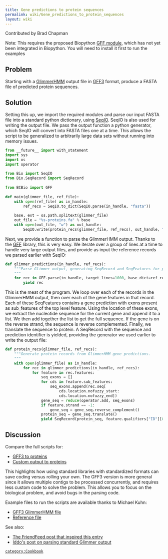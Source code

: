 ```yaml
---
title: Gene predictions to protein sequences
permalink: wiki/Gene_predictions_to_protein_sequences
layout: wiki
---
```


Contributed by Brad Chapman

Note: This requires the proposed Biopython [GFF
module](http://github.com/chapmanb/bcbb/tree/master/gff/), which has not
yet been integrated in Biopython. You will need to install it first to
run the examples

Problem
-------

Starting with a
[GlimmerHMM](http://www.cbcb.umd.edu/software/GlimmerHMM/) output file
in [GFF3](http://www.sequenceontology.org/gff3.shtml) format, produce a
FASTA file of predicted protein sequences.

Solution
--------

Setting this up, we import the required modules and parse our input
FASTA file into a standard python dictionary, using
[SeqIO](http://www.biopython.org/wiki/SeqIO). SeqIO is also used for
writing the output file. We pass the output function a python generator,
which SeqIO will convert into FASTA files one at a time. This allows the
script to be generalized to arbitrarily large data sets without running
into memory issues.

``` python
from __future__ import with_statement
import sys
import os
import operator
 
from Bio import SeqIO
from Bio.SeqRecord import SeqRecord
 
from BCBio import GFF
 
def main(glimmer_file, ref_file):
    with open(ref_file) as in_handle:
        ref_recs = SeqIO.to_dict(SeqIO.parse(in_handle, "fasta"))
 
    base, ext = os.path.splitext(glimmer_file)
    out_file = "%s-proteins.fa" % base
    with open(out_file, "w") as out_handle:
        SeqIO.write(protein_recs(glimmer_file, ref_recs), out_handle, "fasta")
```

Next, we provide a function to parse the GlimmerHMM output. Thanks to
the [GFF](http://www.biopython.org/wiki/GFF_Parsing) library, this is
very easy. We iterate over a group of lines at a time to handle very
large output files, and provide as input the reference records we parsed
earlier with SeqIO:

``` python
def glimmer_predictions(in_handle, ref_recs):
    """Parse Glimmer output, generating SeqRecord and SeqFeatures for predictions
    """
    for rec in GFF.parse(in_handle, target_lines=1000, base_dict=ref_recs):
        yield rec
```

This is the meat of the program. We loop over each of the records in the
GlimmerHMM output, then over each of the gene features in that record.
Each of these SeqFeatures contains a gene prediction with exons present
as sub\_features of the top level feature. Using the location of these
exons, we extract the nucleotide sequence for the current gene and
append it to a list. We then add together the list to get the full
sequence. If the gene is on the reverse strand, the sequence is reverse
complemented. Finally, we translate the sequence to protein. A SeqRecord
with the sequence and prediction identifier is yielded, providing the
generator we used earlier to write the output file:

``` python
def protein_recs(glimmer_file, ref_recs):
    """Generate protein records from GlimmerHMM gene predictions.
    """
    with open(glimmer_file) as in_handle:
        for rec in glimmer_predictions(in_handle, ref_recs):
            for feature in rec.features:
                seq_exons = []
                for cds in feature.sub_features:
                    seq_exons.append(rec.seq[
                        cds.location.nofuzzy_start:
                        cds.location.nofuzzy_end])
                gene_seq = reduce(operator.add, seq_exons)
                if feature.strand == -1:
                    gene_seq = gene_seq.reverse_complement()
                protein_seq = gene_seq.translate()
                yield SeqRecord(protein_seq, feature.qualifiers["ID"][0], "", "")
```

Discussion
----------

Compare the full scripts for:

-   [GFF3 to
    proteins](http://github.com/chapmanb/bcbb/blob/master/biopython/glimmergff_to_proteins.py)
-   [Custom output to
    proteins](http://github.com/chapmanb/bcbb/blob/master/biopython/glimmer_to_proteins.py)

This highlights how using standard libraries with standardized formats
can save coding versus rolling your own. The GFF3 version is more
general since it allows multiple contigs to be processed concurrently,
and requires less custom code to solve the problem. This allows you to
focus on the biological problem, and avoid bugs in the parsing code.

Example files to run the scripts are available thanks to Michael Kuhn:

-   [GFF3 GlimmerHMM
    file](http://github.com/chapmanb/bcbb/blob/master/biopython/glimmer.gff)
-   [Reference
    file](http://github.com/chapmanb/bcbb/blob/master/biopython/ref.fa)

See also:

-   [The FriendFeed post that inspired this
    entry](http://friendfeed.com/the-life-scientists/553c495e/does-anyone-know-how-to-take-gff3-file-gene)
-   [Iddo's post on parsing standard Glimmer
    output](http://bytesizebio.net/index.php/2009/10/29/short-bioinformatics-hacks-glimmer-splitter/)

[`category:Cookbook`](category:Cookbook "wikilink")

